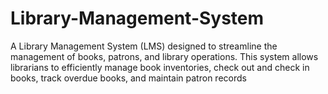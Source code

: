 # Library-Management-System
A Library Management System (LMS) designed to streamline the management of books, patrons, and library operations. This system allows librarians to efficiently manage book inventories, check out and check in books, track overdue books, and maintain patron records
